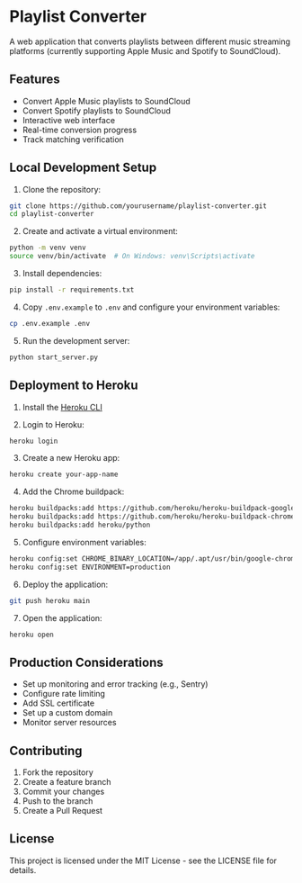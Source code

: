 # Playlist Converter

A web application that converts playlists between different music streaming platforms (currently supporting Apple Music and Spotify to SoundCloud).

## Features

- Convert Apple Music playlists to SoundCloud
- Convert Spotify playlists to SoundCloud
- Interactive web interface
- Real-time conversion progress
- Track matching verification

## Local Development Setup

1. Clone the repository:
```bash
git clone https://github.com/yourusername/playlist-converter.git
cd playlist-converter
```

2. Create and activate a virtual environment:
```bash
python -m venv venv
source venv/bin/activate  # On Windows: venv\Scripts\activate
```

3. Install dependencies:
```bash
pip install -r requirements.txt
```

4. Copy `.env.example` to `.env` and configure your environment variables:
```bash
cp .env.example .env
```

5. Run the development server:
```bash
python start_server.py
```

## Deployment to Heroku

1. Install the [Heroku CLI](https://devcenter.heroku.com/articles/heroku-cli)

2. Login to Heroku:
```bash
heroku login
```

3. Create a new Heroku app:
```bash
heroku create your-app-name
```

4. Add the Chrome buildpack:
```bash
heroku buildpacks:add https://github.com/heroku/heroku-buildpack-google-chrome
heroku buildpacks:add https://github.com/heroku/heroku-buildpack-chromedriver
heroku buildpacks:add heroku/python
```

5. Configure environment variables:
```bash
heroku config:set CHROME_BINARY_LOCATION=/app/.apt/usr/bin/google-chrome
heroku config:set ENVIRONMENT=production
```

6. Deploy the application:
```bash
git push heroku main
```

7. Open the application:
```bash
heroku open
```

## Production Considerations

- Set up monitoring and error tracking (e.g., Sentry)
- Configure rate limiting
- Add SSL certificate
- Set up a custom domain
- Monitor server resources

## Contributing

1. Fork the repository
2. Create a feature branch
3. Commit your changes
4. Push to the branch
5. Create a Pull Request

## License

This project is licensed under the MIT License - see the LICENSE file for details. 
